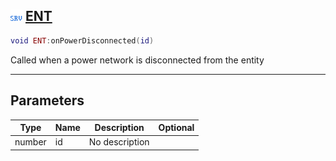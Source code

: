 ## ![server](.gitbook/assets/server.png) [ENT](home/ENT)



```lua
void ENT:onPowerDisconnected(id)
```

Called when a power network is disconnected from the entity

------
## Parameters

| Type   | Name | Description | Optional |
| ------ | ---- | ----------- | -------: |
| number | id | No description |  |


